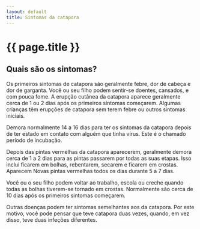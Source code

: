 ```yaml
---
layout: default
title: Sintomas da catapora
---
```


# {{ page.title }}

## Quais são os sintomas?

Os primeiros sintomas de catapora são geralmente febre, dor de cabeça e dor de garganta. Você ou seu filho podem sentir-se doentes, cansados, e com pouca fome. A erupção cutânea da catapora aparece geralmente cerca de 1 ou 2 dias após os primeiros sintomas começarem. Algumas crianças têm erupções de catapora sem terem febre ou outros sintomas iniciais.

Demora normalmente 14 a 16 dias para ter os sintomas da catapora depois de ter estado em contato com alguém que tinha vírus. Este é o chamado período de incubação.

Depois das pintas vermelhas da catapora aparecerem, geralmente demora cerca de 1 a 2 dias para as pintas passarem por todas as suas etapas. Isso inclui ficarem em bolhas, rebentarem, secarem e ficarem em crostas. Aparecem Novas pintas vermelhas todos os dias durante 5 a 7 dias.

Você ou o seu filho podem voltar ao trabalho, escola ou creche quando todas as bolhas tiverem-se tornado em crostas. Normalmente são cerca de 10 dias após os primeiros sintomas começarem.

Outras doenças podem ter sintomas semelhantes aos da catapora. Por este motivo, você pode pensar que teve catapora duas vezes, quando, em vez disso, teve duas infeções diferentes.

